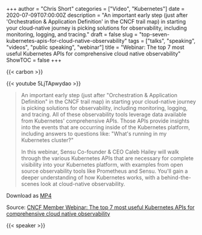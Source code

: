 +++
author = "Chris Short"
categories = ["Video", "Kubernetes"]
date = 2020-07-09T07:00:00Z
description = "An important early step (just after 'Orchestration & Application Definition' in the CNCF trail map) in starting your cloud-native journey is picking solutions for observability, including monitoring, logging, and tracing."
draft = false
slug = "top-seven-kubernetes-apis-for-cloud-native-observability"
tags = ["talks", "speaking", "videos", "public speaking", "webinar"]
title = "Webinar: The top 7 most useful Kubernetes APIs for comprehensive cloud native observability"
ShowTOC = false
+++

{{< carbon >}}

{{< youtube 5LjTApwydao >}}

> An important early step (just after "Orchestration & Application Definition" in the CNCF trail map) in starting your cloud-native journey is picking solutions for observability, including monitoring, logging, and tracing. All of these observability tools leverage data available from Kubernetes' comprehensive APIs. Those APIs provide insights into the events that are occurring inside of the Kubernetes platform, including answers to questions like: "What's running in my Kubernetes cluster?"
>
> In this webinar, Sensu Co-founder & CEO Caleb Hailey will walk through the various Kubernetes APIs that are necessary for complete visibility into your Kubernetes platform, with examples from open source observability tools like Prometheus and Sensu. You'll gain a deeper understanding of how Kubernetes works, with a behind-the-scenes look at cloud-native observability.

Download as [MP4](https://shortcdn.com/chrisshort/The-top-7-most-useful-Kubernetes-APIs-for-comprehensive-cloud-native-observability.mp4)

Source: [CNCF Member Webinar: The top 7 most useful Kubernetes APIs for comprehensive cloud native observability](https://www.cncf.io/online-programs/the-top-7-most-useful-kubernetes-apis-for-comprehensive-cloud-native-observability)

{{< speaker >}}

